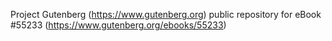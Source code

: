 Project Gutenberg (https://www.gutenberg.org) public repository for
eBook #55233 (https://www.gutenberg.org/ebooks/55233)
